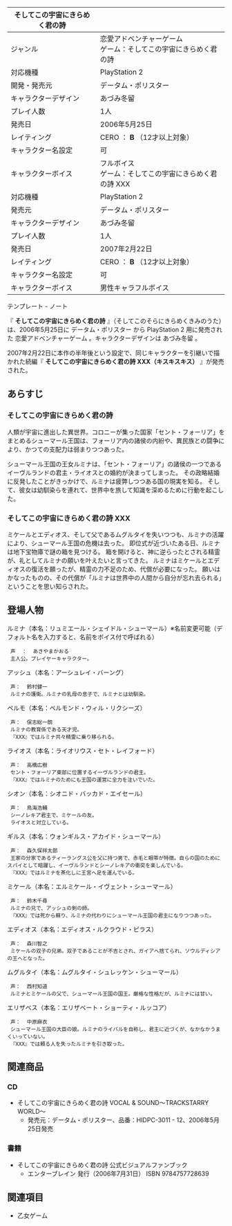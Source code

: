 |  そしてこの宇宙にきらめく君の詩  ||
|---|---|
|ジャンル  |  恋愛アドベンチャーゲーム   <br>ゲーム：そしてこの宇宙にきらめく君の詩  |
|対応機種  |  PlayStation 2   |
|開発・発売元  |  データム・ポリスター   |
|キャラクターデザイン  |  あづみ冬留   |
|プレイ人数  |  1人   |
|発売日  |  2006年5月25日   |
|レイティング  |  CERO  ：  **B** （12才以上対象）   |
|キャラクター名設定  |  可   |
|キャラクターボイス  |  フルボイス   <br>ゲーム：そしてこの宇宙にきらめく君の詩 XXX  |
|対応機種  |  PlayStation 2   |
|発売元  |  データム・ポリスター   |
|キャラクターデザイン  |  あづみ冬留   |
|プレイ人数  |  1人   |
|発売日  |  2007年2月22日   |
|レイティング  |  CERO  ：  **B** （12才以上対象）   |
|キャラクター名設定  |  可   |
|キャラクターボイス  |  男性キャラフルボイス   |
テンプレート  \-  ノート  
  
『 **そしてこの宇宙にきらめく君の詩** 』（そしてこのそらにきらめくきみのうた）は、2006年5月25日に  データム・ポリスター  から
PlayStation 2  用に発売された  恋愛アドベンチャーゲーム  。キャラクターデザインは  あづみ冬留  。

2007年2月22日に本作の半年後という設定で、同じキャラクターを引継いで描かれた続編『 **そしてこの宇宙にきらめく君の詩 XXX（キスキスキス）**
』が発売された。

##  あらすじ  

###  そしてこの宇宙にきらめく君の詩  

人類が宇宙に進出した異世界。コロニーが集った国家「セント・フォーリア」をまとめるシューマール王国は、フォーリア内の諸侯の内紛や、異民族との闘争により、かつての支配力は弱まりつつあった。

シューマール王国の王女ルミナは、「セント・フォーリア」の諸侯の一つであるイーヴルランドの君主・ライオスとの婚約が決まってしまった。
その政略結婚に反発したことがきっかけで、ルミナは疲弊しつつある国の現実を知る。
そして、彼女は幼馴染らを連れて、世界中を旅して知識を深めるために行動を起こした。

###  そしてこの宇宙にきらめく君の詩 XXX  

ミケールとエディオス、そして父であるムグルタイを失いつつも、ルミナの活躍により、シューマール王国の危機は去った。
即位式が近づいたある日、ルミナは地下宝物庫で謎の箱を見つける。 箱を開けると、神に逆らったとされる精霊が、礼としてルミナの願いを叶えたいと言ってきた。
ルミナはミケールとエディオスの復活を願ったが、精霊の力不足のため、代償が必要になった。
願いはかなったものの、その代償が「ルミナは世界中の人間から自分が忘れ去られる」ということを思い知らされた。

##  登場人物  

ルミナ（本名：リュミエール・シェイドル・シューマール）※名前変更可能（デフォルト名を入力すると、名前をボイス付で呼ばれる）

     声  ：  あきやまかおる 
     主人公。プレイヤーキャラクター。 
アッシュ（本名：アーシュレイ・バーング）

     声：  鈴村健一 
     ルミナの護衛。ルミナの乳母の息子で、ルミナとは幼馴染。 
ペルモ（本名：ペルモンド・ウィル・リクシーズ）

     声：  保志総一朗 
     ルミナの教育係である天才児。 
     『XXX』ではルミナ共々精霊に乗り移られる。 
ライオス（本名：ライオリウス・セト・レイフォード）

     声：  高橋広樹 
     セント・フォーリア東部に位置するイーヴルランドの君主。 
     『XXX』ではルミナのためにも王国の運営に全力を注いでいた。 
シオン（本名：シオニド・バッカド・エイセール）

     声：  鳥海浩輔 
     シーノレキア君主で、ミケールの友。 
     ライオスと対立している。 
ギルス（本名：ウォンギルス・アカイド・シューマール）

     声：  森久保祥太郎 
     王家の分家であるティーラングス公を父に持つ男で、赤毛と眼帯が特徴。自らの国のためにスパイとして暗躍し、イーヴルランドとシーノレキアの衝突を楽しんでいる。 
     『XXX』ではルミナを茶化しに王宮へ足を運んでいる。 
ミケール（本名：エルミケール・イヴェント・シューマール）

     声：  鈴木千尋 
     ルミナの兄で、アッシュの剣の師。 
     『XXX』では死から蘇り、ルミナの代わりにシューマール王国の君主になりつつあった。 
エディオス（本名：エディオス・ルクラウド・ピラス）

     声：  森川智之 
     ミケールの双子の兄弟。双子であることが不吉とされ、ガイアへ捨てられ、ソウルディシアの王へとなった。 
ムグルタイ（本名：ムグルタイ・シュレッケン・シューマール）

     声：  西村知道 
     ルミナとミケールの父で、シューマール王国の国王。厳格な性格だが、ルミナには甘い。 
エリザベス（本名：エリザベート・ショーティ・ルッコア）

     声：  中原麻衣 
     シューマール王国の大臣の娘。ルミナのライバルを自称し、君主に近づくが、なかなかうまくいっていない。 
     『XXX』では頼る人を失ったルミナを引き取った。 

##  関連商品  

###  CD  

  * そしてこの宇宙にきらめく君の詩 VOCAL & SOUND〜TRACKSTARRY WORLD〜 
    * 発売元：データム・ポリスター、品番：HIDPC-3011 - 12、2006年5月25日発売 

###  書籍  

  * そしてこの宇宙にきらめく君の詩 公式ビジュアルファンブック 
    * エンターブレイン  発行（2006年7月31日）  ISBN 9784757728639 

##  関連項目  

  * 乙女ゲーム 

